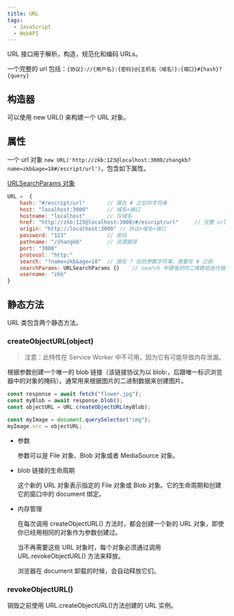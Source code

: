 ```yaml
---
title: URL
tags:
  - JavaScript
  - WebAPI
---
```


URL 接口用于解析，构造，规范化和编码 URLs。

一个完整的 url 包括：`{协议}://{用户名}:{密码}@{主机名（域名）}:{端口}#{hash}?{query}`

## 构造器

可以使用 new URL() 来构建一个 URL 对象。

## 属性

一个 url 对象 `new URL('http://zkb:123@localhost:3000/zhangkb?name=zkb&age=18#/escript/url')`，包含如下属性。

[URLSearchParams 对象](https://developer.mozilla.org/zh-CN/docs/Web/API/URLSearchParams)

```js
URL =  {
    hash: "#/escript/url"       // 跟在 # 之后的字符串
    host: "localhost:3000"      // 域名+端口
    hostname: "localhost"       // 仅域名
    href: "http://zkb:123@localhost:3000/#/escript/url"     // 完整 url
    origin: "http://localhost:3000" // 协议+域名+端口
    password: "123"             // 密码
    pathname: "/zhangkb"        // 资源路径
    port: "3000"
    protocol: "http:"
    search: "?name=zkb&age=18"  // 跟在 ? 后的参数字符串，需要在 # 之前
    searchParams: URLSearchParams {}    // search 中键值对的二维数组迭代器，[..searchParams] 可得到 [["name", "zkb"],["age", "18"]]
    username: "zkb"
}
```

## 静态方法

URL 类包含两个静态方法。

### createObjectURL(object)

> 注意：此特性在 Service Worker 中不可用，因为它有可能导致内存泄漏。

根据参数创建一个唯一的 blob 链接（该链接协议为以 blob:，后跟唯一标识浏览器中的对象的掩码）。通常用来根据图片的二进制数据来创建图片。

```js
const response = await fetch("flower.jpg");
const myBlob = await response.blob();
const objectURL = URL.createObjectURL(myBlob);

const myImage = document.querySelector("img");
myImage.src = objectURL;
```

- 参数

  参数可以是 File 对象、Blob 对象或者 MediaSource 对象。​

- blob 链接的生命周期

  这个新的 URL 对象表示指定的 File 对象或 Blob 对象。它的生命周期和创建它的窗口中的 document 绑定。

- 内存管理

  在每次调用 createObjectURL() 方法时，都会创建一个新的 URL 对象，即使你已经用相同的对象作为参数创建过。

  当不再需要这些 URL 对象时，每个对象必须通过调用 URL.revokeObjectURL() 方法来释放。

  浏览器在 document 卸载的时候，会自动释放它们。

### revokeObjectURL()

销毁之前使用 URL.createObjectURL()方法创建的 URL 实例。
